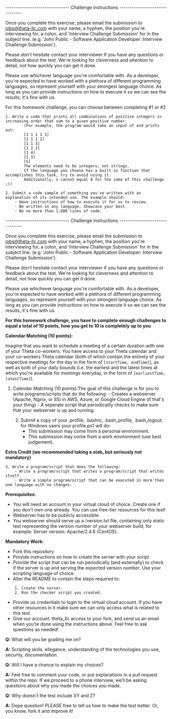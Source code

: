 ------------------------------- Challenge instructions -------------------------------

Once you complete this exercise, please email the submission to jobs@theta-llc.com with your name, a hyphen, the position you're interviewing for, a colon, and 'Interview Challenge Submission' for in  the subject line. (e.g. 'John Public - Software Application Developer: Interview Challenge Submission').

Please don't hesitate contact your interviewer if you have any questions or feedback about the test. We're looking for cleverness and attention to detail, not how quickly you can get it done.

Please use whichever language you're comfortable with. As a developer, you're expected to have worked with a plethora of different programming languages, so represent yourself with your strongest language choice. As long as you can provide instructions on how to execute it so we can see the results, it's fine with us.

For this homework challenge, you can choose between completing #1 or #2

    1. Write a code that prints all combinations of positive integers in increasing order that sum to a given positive number:
            (For example, the program would take an input of and prints out:
            [1 1 1 1 1]
            [1 1 1 2]
            [1 1 3]
            [1 2 2]
            [1 4]
            [2 3]
            [5] 
            The elements need to be integers, not strings. 
            If the language you choose has a built-in function that accomplishes this task, try to avoid using it. 
            Additionally, n cannot equal 0 for the sake of this challenge ;))
        
    2. Submit a code sample of something you've written with an explanation of its intended use. The example should:
        - Have instructions of how to execute it for us to review.
        - Be written in any language. Showcase your best.
        - Be no more than 1,000 lines of code.
        
------------------------------- Challenge instructions -------------------------------

Once you complete this exercise, please email the submission to jobs@theta-llc.com with your name, a hyphen, the position you're interviewing for, a colon, and 'Interview Challenge Submission' for in  the subject line. (e.g. 'John Public - Software Application Developer: Interview Challenge Submission').

Please don't hesitate contact your interviewer if you have any questions or feedback about the test. We're looking for cleverness and attention to detail, not how quickly you can get it done.

Please use whichever language you're comfortable with. As a developer, you're expected to have worked with a plethora of different programming languages, so represent yourself with your strongest language choice. As long as you can provide instructions on how to execute it so we can see the results, it's fine with us.

**For this homework challenge, you have to complete enough challenges to equal a total of 10 points, how you get to 10 is completely up to you**

**Calendar Matching (10 points):**

Imagine that you want to schedule a meeting of a certain duration with one of your Theta co-workers. You have access to your Theta calendar and your co-workers Theta calendar (both of which contain the entirety of your respective meetings for the day in the form of `[startTime, endTime]`), as well as both of your daily bounds (i.e. the earliest and the latest times at which you're available for meetings everyday, in the form of `[earliestTime, latestTime]`).
1. Calendar Matching (10 points):The goal of this challenge is for you to write programs/scripts that do the following:
        - Creates a webserver (Apache, Nginx, or IIS) in AWS, Azure, or Google Cloud Engine (if that's your thing)
        - A seperate script that periodicallly checks to make sure that your webserver is up and running.
        
    2. Submit a copy of your .profile, .bashrc, .bash_profile, .bash_logout; for Windows users your profile.ps1 will do:
        - This submission may come from a personal environment.
        - This submission may come from a work environment (use best judgement).

**Extra Credit (we recommended taking a stab, but seriously not mandatory)**

    3. Write a program/script that does the following:
        - Write a program/script that writes a program/script that writes itself.
        - Write a simple program/script that can be executed in more then one language with no changes.

**Prerequisites:**

- You will need an account in your virtual cloud of choice. Create one if you don't own one already. You can use free-tier resources for this test!
- Webserver has to be publicly accessible.
- You webserver should serve up a /version.txt file, containing only static text representing the version number of your webserver build, for example: Server version: Apache/2.4.6 (CentOS).

**Mandatory Work:**

- Fork this repository
- Provide instructions on how to create the server with your script
- Provide the script that can be run periodically (and externally) to check if the server is up and serving the expected version number. Use your scripting language of choice.
- Alter the README to contain the steps required to:

```
    1. Create the server.
    2. Run the checker script you created.
```

- Provide us credentials to login to the virtual cloud account. If you have other resources in it make sure we can only access what is related to this test.
- Give our account: theta_llc access to your fork, and send us an email when you’re done using the instructions above. Feel free to ask questions as needed!

**Q:** What will you be grading me on?

**A:** Scripting skills, ellegance, understanding of the technologies you use, security, documentation.


**Q:** Will I have a chance to explain my choices?

**A:** Feel free to comment your code, or put explanations in a pull request within the repo. If we proceed to a phone interview, we’ll be asking questions about why you made the choices you made.

**Q:** Why doesn't the test include XY and Z?

**A:** Dope question! PLEASE free to tell us how to make the test better. Or, you know, fork it and improve it! 
